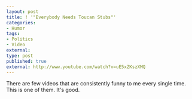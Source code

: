 ```yaml
---
layout: post
title: ! '"Everybody Needs Toucan Stubs"'
categories:
- Humor
tags:
- Politics
- Video
external:
type: post
published: true
external: http://www.youtube.com/watch?v=uE5xZKszXMQ
---
```


There are few videos that are consistently funny to me every single time. This is one of them. It's good.
